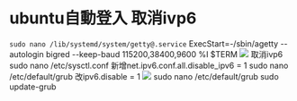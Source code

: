 # ubuntu自動登入 取消ivp6
`sudo nano /lib/systemd/system/getty@.service`
ExecStart=-/sbin/agetty --autologin bigred --keep-baud 115200,38400,9600 %I $TERM
![](https://i.imgur.com/7qxKE4b.png)
取消ivp6
sudo nano /etc/sysctl.conf
新增net.ipv6.conf.all.disable_ipv6 = 1
sudo nano /etc/default/grub
改ipv6.disable = 1
![](https://i.imgur.com/iYkn4ht.png)
sudo nano /etc/default/grub
sudo update-grub
